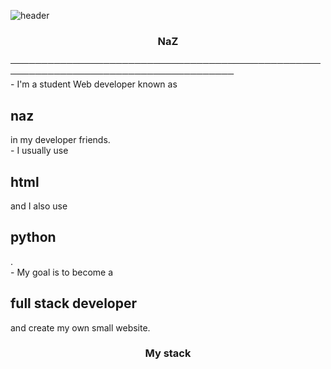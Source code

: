 ![header](https://capsule-render.vercel.app/api?type=waving&color=auto&height=150&section=header&text=Hi%20There👋&fontSize=70)
<h3 align="center">NaZ</h3>
──────────────────────────────────────────────────────────────────────────────────────</br>
- I'm a student Web developer known as <h2>naz</h2> in my developer friends.</br>
- I usually use <h2>html</h2> and I also use <h2>python</h2>.</br>
- My goal is to become a <h2>full stack developer</h2>and create my own small website.</br>
<h3 align="center">My stack</h3>

<p align="center">
